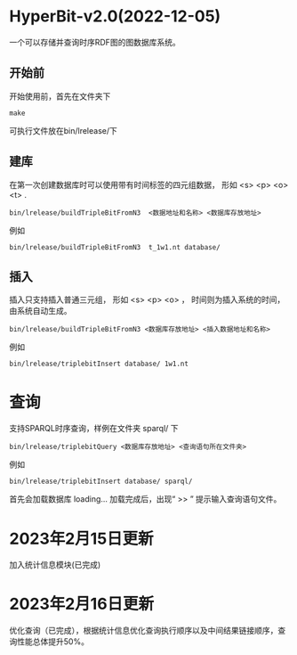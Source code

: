 # HyperBit-v2.0(2022-12-05)
一个可以存储并查询时序RDF图的图数据库系统。
## 开始前
开始使用前，首先在文件夹下
``` shell 
make
```
可执行文件放在bin/lrelease/下
## 建库
在第一次创建数据库时可以使用带有时间标签的四元组数据， 形如 \<s\> \<p\> \<o\> \<t\> . 
``` shell
bin/lrelease/buildTripleBitFromN3  <数据地址和名称> <数据库存放地址>
```
例如
``` shell
bin/lrelease/buildTripleBitFromN3  t_1w1.nt database/
```
## 插入
插入只支持插入普通三元组， 形如 \<s\> \<p\> \<o\> ， 时间则为插入系统的时间， 由系统自动生成。

``` shell
bin/lrelease/buildTripleBitFromN3 <数据库存放地址> <插入数据地址和名称>
```

例如
``` shell
bin/lrelease/triplebitInsert database/ 1w1.nt
```
# 查询
支持SPARQL时序查询，样例在文件夹 sparql/ 下

``` shell
bin/lrelease/triplebitQuery <数据库存放地址> <查询语句所在文件夹>
```

例如
``` shell
bin/lrelease/triplebitInsert database/ sparql/
```

首先会加载数据库 loading...
加载完成后，出现“ \>\> ” 提示输入查询语句文件。

# 2023年2月15日更新
 加入统计信息模块(已完成)

# 2023年2月16日更新
 优化查询（已完成），根据统计信息优化查询执行顺序以及中间结果链接顺序，查询性能总体提升50%。